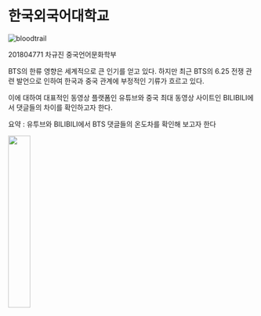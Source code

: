 # 한국외국어대학교



![bloodtrail](https://git.io/bloodtrail)


201804771 차규진 중국언어문화학부

BTS의 한류 영향은 세계적으로 큰 인기를 얻고 있다. 하지만 최근 BTS의 6.25 전쟁 관련 발언으로 인하여 한국과 중국 관계에 부정적인 기류가 흐르고 있다.

이에 대하여 대표적인 동영상 플랫폼인 유튜브와 중국 최대 동영상 사이트인 BILIBILI에서 댓글들의 차이를 확인하고자 한다.

 요약 : 유투브와 BILIBILI에서 BTS 댓글들의 온도차를 확인해 보고자 한다 

<img src="https://user-images.githubusercontent.com/74246381/100052058-7cc5ad80-2e60-11eb-917d-0b43c0e5cc0d.jpeg" width="30%"></img>
